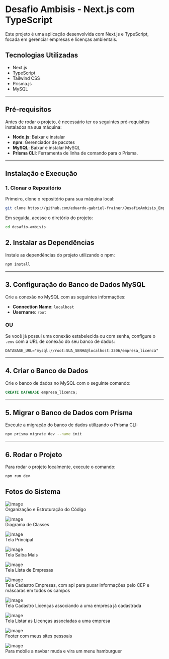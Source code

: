 
# Desafio Ambisis - Next.js com TypeScript

Este projeto é uma aplicação desenvolvida com Next.js e TypeScript, focada em gerenciar empresas e licenças ambientais.

## Tecnologias Utilizadas
* Next.js
* TypeScript
* Tailwind CSS
* Prisma.js
* MySQL

---

## Pré-requisitos
Antes de rodar o projeto, é necessário ter os seguintes pré-requisitos instalados na sua máquina:

- **Node.js**: Baixar e instalar
- **npm**: Gerenciador de pacotes
- **MySQL**: Baixar e instalar MySQL
- **Prisma CLI**: Ferramenta de linha de comando para o Prisma.

---

## Instalação e Execução

### 1. Clonar o Repositório

Primeiro, clone o repositório para sua máquina local:

```bash
git clone https://github.com/eduardo-gabriel-frainer/DesafioAmbisis_EmpresaLicenca
```

Em seguida, acesse o diretório do projeto:

```bash
cd desafio-ambisis
```



## 2. Instalar as Dependências
   
Instale as dependências do projeto utilizando o npm:

```bash
npm install
```

---

## 3. Configuração do Banco de Dados MySQL

Crie a conexão no MySQL com as seguintes informações:

- **Connection Name**: `localhost`
- **Username**: `root`

### OU

Se você já possui uma conexão estabelecida ou com senha, configure o `.env` com a URL de conexão do seu banco de dados:

```env
DATABASE_URL="mysql://root:SUA_SENHA@localhost:3306/empresa_licenca"
```

---

## 4. Criar o Banco de Dados

Crie o banco de dados no MySQL com o seguinte comando:

```sql
CREATE DATABASE empresa_licenca;
```

---

## 5. Migrar o Banco de Dados com Prisma

Execute a migração do banco de dados utilizando o Prisma CLI:

```bash
npx prisma migrate dev --name init
```

---

## 6. Rodar o Projeto

Para rodar o projeto localmente, execute o comando:

```bash
npm run dev
```

## Fotos do Sistema

![image](https://github.com/user-attachments/assets/07ccde36-fdba-416b-b9b6-8dfcfe303886)
<br>
Organização e Estruturação do Código

![image](https://github.com/user-attachments/assets/4998a9bc-e106-4df2-b275-628bc26a6c10)
<br>
Diagrama de Classes

![image](https://github.com/user-attachments/assets/d901d74b-6853-4298-ad09-436ec673c618)
<br>
Tela Principal

![image](https://github.com/user-attachments/assets/f523eb59-2400-41de-9d30-3ff631190234)
<br>
Tela Saiba Mais

![image](https://github.com/user-attachments/assets/f5a30d6f-3647-4a6b-81a3-3a9fdfe9493f)
<br>
Tela Lista de Empresas

![image](https://github.com/user-attachments/assets/60bc83b4-5a19-43d5-83be-5a22cdb58a0c)
<br>
Tela Cadastro Empresas, com api para puxar informações pelo CEP e máscaras em todos os campos

![image](https://github.com/user-attachments/assets/8a616f31-5fb8-429d-87a2-9165d569343d)
<br>
Tela Cadastro Licenças associando a uma empresa já cadastrada

![image](https://github.com/user-attachments/assets/1598739f-f79a-4e4a-8651-4e1a75e6dc38)
<br>
Tela Listar as Licenças associadas a uma empresa

![image](https://github.com/user-attachments/assets/2ca641d9-9b7c-4af4-922d-58c00baca2b2)
<br>
Footer com meus sites pessoais

![image](https://github.com/user-attachments/assets/5351e930-eee1-4a33-88f8-5edb60f13aa5)
<br>
Para mobile a navbar muda e vira um menu hamburguer












